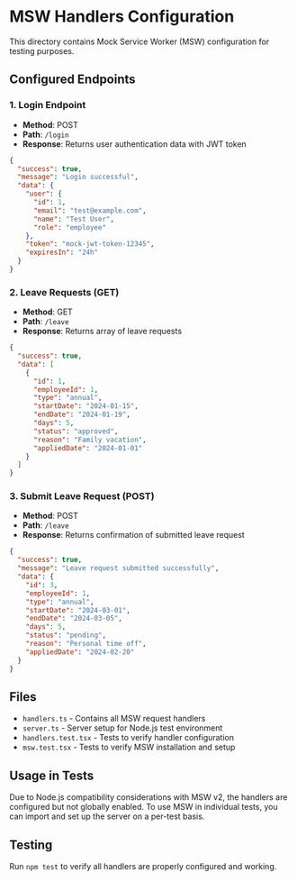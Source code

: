 # MSW Handlers Configuration

This directory contains Mock Service Worker (MSW) configuration for testing purposes.

## Configured Endpoints

### 1. Login Endpoint
- **Method**: POST
- **Path**: `/login`
- **Response**: Returns user authentication data with JWT token

```json
{
  "success": true,
  "message": "Login successful",
  "data": {
    "user": {
      "id": 1,
      "email": "test@example.com",
      "name": "Test User",
      "role": "employee"
    },
    "token": "mock-jwt-token-12345",
    "expiresIn": "24h"
  }
}
```

### 2. Leave Requests (GET)
- **Method**: GET
- **Path**: `/leave`
- **Response**: Returns array of leave requests

```json
{
  "success": true,
  "data": [
    {
      "id": 1,
      "employeeId": 1,
      "type": "annual",
      "startDate": "2024-01-15",
      "endDate": "2024-01-19",
      "days": 5,
      "status": "approved",
      "reason": "Family vacation",
      "appliedDate": "2024-01-01"
    }
  ]
}
```

### 3. Submit Leave Request (POST)
- **Method**: POST
- **Path**: `/leave`
- **Response**: Returns confirmation of submitted leave request

```json
{
  "success": true,
  "message": "Leave request submitted successfully",
  "data": {
    "id": 3,
    "employeeId": 1,
    "type": "annual",
    "startDate": "2024-03-01",
    "endDate": "2024-03-05",
    "days": 5,
    "status": "pending",
    "reason": "Personal time off",
    "appliedDate": "2024-02-20"
  }
}
```

## Files

- `handlers.ts` - Contains all MSW request handlers
- `server.ts` - Server setup for Node.js test environment
- `handlers.test.tsx` - Tests to verify handler configuration
- `msw.test.tsx` - Tests to verify MSW installation and setup

## Usage in Tests

Due to Node.js compatibility considerations with MSW v2, the handlers are configured but not globally enabled. To use MSW in individual tests, you can import and set up the server on a per-test basis.

## Testing

Run `npm test` to verify all handlers are properly configured and working.